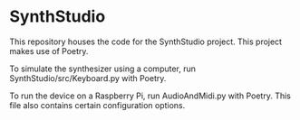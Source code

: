 # SynthStudio

This repository houses the code for the SynthStudio project. This project makes use of Poetry.

To simulate the synthesizer using a computer, run SynthStudio/src/Keyboard.py with Poetry.

To run the device on a Raspberry Pi, run AudioAndMidi.py with Poetry. This file also contains certain configuration options.

